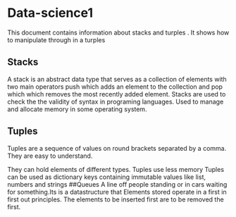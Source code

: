 # Data-science1
This document contains information about stacks and turples . It shows how to manipulate through in a turples

## Stacks
A stack is an abstract  data type that serves as a collection of elements  with two main operators push which adds an element to the collection and pop which  which removes the most recently added element.
Stacks are  used to check the  the validity of syntax in programing languages.
Used to manage and allocate memory  in some operating system.

## Tuples
Tuples are a sequence of values on round brackets separated by a comma.
They are easy to understand.

They can hold elements of different types.
Tuples use less memory
Tuples can be used as dictionary keys containing immutable values  like list, numbers and strings
##Queues
A line off people standing or in cars waiting for something.Its is a datastructure that Elements stored operate in a first in first out principles.
The elements to be inserted  first are to be removed the first.


